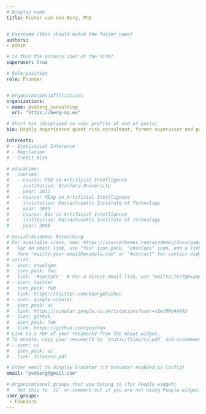 ```yaml
---
# Display name
title: Pieter van den Berg, PhD


# Username (this should match the folder name)
authors:
- admin

# Is this the primary user of the site?
superuser: true

# Role/position
role: Founder


# Organizations/Affiliations
organizations:
- name: pvdberg_consulting
  url: "https://berg-sp.eu"

# Short bio (displayed in user profile at end of posts)
bio: Highly experienced quant risk consultant, former supervisor and policy advisor.

interests:
# - Statistical Inference
# - Regulation
# - Credit Risk

# education:
#   courses:
#   - course: PhD in Artificial Intelligence
#     institution: Stanford University
#     year: 2012
#   - course: MEng in Artificial Intelligence
#     institution: Massachusetts Institute of Technology
#     year: 2009
#   - course: BSc in Artificial Intelligence
#     institution: Massachusetts Institute of Technology
#     year: 2008

# Social/Academic Networking
# For available icons, see: https://sourcethemes.com/academic/docs/page-builder/#icons
#   For an email link, use "fas" icon pack, "envelope" icon, and a link in the
#   form "mailto:your-email@example.com" or "#contact" for contact widget.
# social:
# - icon: envelope
#   icon_pack: fas
#   link: '#contact'  # For a direct email link, use "mailto:test@example.org".
# - icon: twitter
#   icon_pack: fab
#   link: https://twitter.com/GeorgeCushen
# - icon: google-scholar
#   icon_pack: ai
#   link: https://scholar.google.co.uk/citations?user=sIwtMXoAAAAJ
# - icon: github
#   icon_pack: fab
#   link: https://github.com/gcushen
# Link to a PDF of your resume/CV from the About widget.
# To enable, copy your resume/CV to `static/files/cv.pdf` and uncomment the lines below.
# - icon: cv
#   icon_pack: ai
#   link: files/cv.pdf

# Enter email to display Gravatar (if Gravatar enabled in Config)
email: "pvdberg@gmail.com"

# Organizational groups that you belong to (for People widget)
#   Set this to `[]` or comment out if you are not using People widget.
user_groups:
 - Founders
---
```




